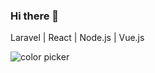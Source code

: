 ### Hi there 👋
Laravel | React | Node.js | Vue.js

![color picker](https://media2.giphy.com/media/v1.Y2lkPTc5MGI3NjExZDRpdjBseXh5YzJldjQ4dXY5M3Z6ZXJhZmRxZGtnZXhlb3BtMHM2dCZlcD12MV9naWZzX3NlYXJjaCZjdD1n/AicYkNaOb0JbbWQKMm/200.gif)
<!--
**DSW-47/DSW-47** is a ✨ _special_ ✨ repository because its `README.md` (this file) appears on your GitHub profile.

Here are some ideas to get you started:

- 🔭 I’m currently working on ...
- 🌱 I’m currently learning ...
- 👯 I’m looking to collaborate on ...
- 🤔 I’m looking for help with ...
- 💬 Ask me about ...
- 📫 How to reach me: ...
- 😄 Pronouns: ...
- ⚡ Fun fact: ...
-->
